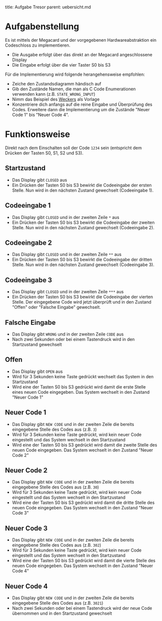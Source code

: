 title: Aufgabe Tresor
parent: uebersicht.md

# Aufgabenstellung

Es ist mittels der Megacard und der vorgegebenen Hardwareabstraktion ein Codeschloss zu implementieren.

* Die Ausgabe erfolgt über das direkt an der Megacard angeschlossene Display
* Die Eingabe erfolgt über die vier Taster S0 bis S3

Für die Implementierung wird folgende herangehensweise empfohlen:

* Zeiche den Zustandsdiagramm händisch auf
* Gib den Zustände Namen, die man als C Code Enumerationen verwenden kann (z.B. <code>STATE_WRONG_INPUT</code>)
* Nimm das Beispiel des [Weckers](embedded_watch.zip) als Vorlage
* Konzentriere dich anfangs auf die reine Eingabe und Überprüfung des Codes. Erweitere dann die Implementierung um die Zustände "Neuer Code 1" bis "Neuer Code 4".

# Funktionsweise
Direkt nach dem Einschalten soll der Code <code>1234</code> sein (entspricht dem Drücken der Tasten S0, S1, S2 und S3).

## Startzustand
* Das Display gibt <code>CLOSED</code> aus
* Ein Drücken der Tasten S0 bis S3 bewirkt die Codeeingabe der ersten Stelle. Nun wird in den nächsten Zustand gewechselt (Codeeingabe 1).

## Codeeingabe 1
* Das Display gibt <code>CLOSED</code> und in der zweiten Zeile <code>*</code> aus
* Ein Drücken der Tasten S0 bis S3 bewirkt die Codeeingabe der zweiten Stelle. Nun wird in den nächsten Zustand gewechselt (Codeeingabe 2).

## Codeeingabe 2
* Das Display gibt <code>CLOSED</code> und in der zweiten Zeile <code>**</code> aus
* Ein Drücken der Tasten S0 bis S3 bewirkt die Codeeingabe der dritten Stelle. Nun wird in den nächsten Zustand gewechselt (Codeeingabe 3).

## Codeeingabe 3
* Das Display gibt <code>CLOSED</code> und in der zweiten Zeile <code>***</code> aus
* Ein Drücken der Tasten S0 bis S3 bewirkt die Codeeingabe der vierten Stelle. Der eingegebene Code wird jetzt überprüft und in den Zustand "Offen" oder "Falsche Eingabe" gewechselt.

## Falsche Eingabe
* Das Display gibt <code>WRONG</code> und in der zweiten Zeile <code>CODE</code> aus
* Nach zwei Sekunden oder bei einem Tastendruck wird in den Startzustand gewechselt

## Offen
* Das Display gibt <code>OPEN</code> aus
* Wird für 3 Sekunden keine Taste gedrückt wechselt das System in den Startzustand
* Wird eine der Tasten S0 bis S3 gedrückt wird damit die erste Stelle eines neuen Code eingegeben. Das System wechselt in den Zustand "Neuer Code 1"

## Neuer Code 1
* Das Display gibt <code>NEW CODE</code> und in der zweiten Zeile die bereits eingegebene Stelle des Codes aus (z.B. <code>3</code>)
* Wird für 3 Sekunden keine Taste gedrückt, wird kein neuer Code eingestellt und das System wechselt in den Startzustand
* Wird eine der Tasten S0 bis S3 gedrückt wird damit die zweite Stelle des neuen Code eingegeben. Das System wechselt in den Zustand "Neuer Code 2"

## Neuer Code 2
* Das Display gibt <code>NEW CODE</code> und in der zweiten Zeile die bereits eingegebene Stelle des Codes aus (z.B. <code>30</code>)
* Wird für 3 Sekunden keine Taste gedrückt, wird kein neuer Code eingestellt und das System wechselt in den Startzustand
* Wird eine der Tasten S0 bis S3 gedrückt wird damit die dritte Stelle des neuen Code eingegeben. Das System wechselt in den Zustand "Neuer Code 3"

## Neuer Code 3
* Das Display gibt <code>NEW CODE</code> und in der zweiten Zeile die bereits eingegebene Stelle des Codes aus (z.B. <code>302</code>)
* Wird für 3 Sekunden keine Taste gedrückt, wird kein neuer Code eingestellt und das System wechselt in den Startzustand
* Wird eine der Tasten S0 bis S3 gedrückt wird damit die vierte Stelle des neuen Code eingegeben. Das System wechselt in den Zustand "Neuer Code 4"

## Neuer Code 4
* Das Display gibt <code>NEW CODE</code> und in der zweiten Zeile die bereits eingegebene Stelle des Codes aus (z.B. <code>3021</code>)
* Nach zwei Sekunden oder bei einem Tastendruck wird der neue Code übernommen und in den Startzustand gewechselt
